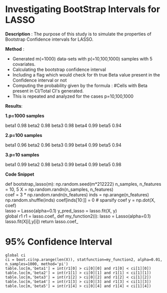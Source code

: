 # Investigating BootStrap Intervals for LASSO

**Description** : The purpose of this study is to simulate the properties of Bootstrap Confidence intervals for LASSO.


**Method** : 
- Generated m(=1000) data-sets with p(=10,100,1000) samples with 5 covariates.
- Calculating the bootstrap confidence interval 
- Including a flag which would check for th true Beta value present in the Confidence interval or not
-  Computing the probability given by the formula : #Cells with Beta present in CI/Total CI's generated.
- This is repeated and analyzed for the cases p=10,100,1000

**Results**:

**1.p=1000 samples**

beta1    0.98
beta2    0.98
beta3    0.98
beta4    0.99
beta5    0.94

**2.p=100 samples**

beta1    0.96
beta2    0.96
beta3    0.99
beta4    0.99
beta5    0.94

**3.p=10 samples**

beta1    0.99
beta2    0.98
beta3    0.99
beta4    0.99
beta5    0.98

**Code Snippet**

def bootstrap_lasso(m):
    np.random.seed(m*212222)
    n_samples, n_features = 10, 5
    X = np.random.randn(n_samples, n_features)   
    coef = 3 * np.random.randn(n_features)
    inds = np.arange(n_features)
    np.random.shuffle(inds)
    coef[inds[10:]] = 0  # sparsify coef
    y = np.dot(X, coef)    
    lasso = Lasso(alpha=0.1)
    y_pred_lasso = lasso.fit(X, y)   
    global r1
    r1 = lasso.coef_
    def my_function2(i):
        lasso = Lasso(alpha=0.1)
        lasso.fit(X[i],y[i])
        return lasso.coef_
# 95% Confidence Interval 
    global ci
    ci = boot.ci(np.arange(len(X)), statfunction=my_function2, alpha=0.01, n_samples=1000, method='pi')    
    table.loc[m,'beta1'] = int(r1[0] > ci[0][0] and r1[0] < ci[1][0])
    table.loc[m,'beta2'] = int(r1[1] > ci[0][1] and r1[1] < ci[1][1])
    table.loc[m,'beta3'] = int(r1[2] > ci[0][2] and r1[2] < ci[1][2])
    table.loc[m,'beta4'] = int(r1[3] > ci[0][3] and r1[3] < ci[1][3])
    table.loc[m,'beta5'] = int(r1[4] > ci[0][4] and r1[4] < ci[1][4])




